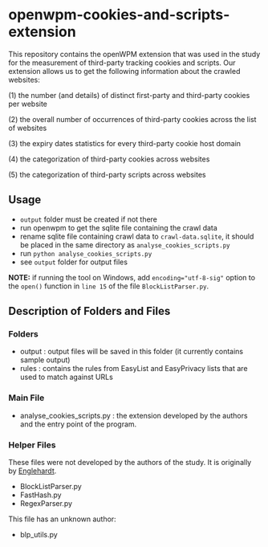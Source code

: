 ﻿# openwpm-cookies-and-scripts-extension

This repository contains the openWPM extension that was used in the study for the measurement of third-party tracking cookies and scripts. Our extension allows us to get the following information about the crawled websites:

(1) the number (and details) of distinct first-party and third-party cookies per website

(2) the overall number of occurrences of third-party cookies across the list of websites

(3) the expiry dates statistics for every third-party cookie host domain

(4) the categorization of third-party cookies across websites

(5) the categorization of third-party scripts across websites

## Usage
* `output` folder must be created if not there
* run openwpm to get the sqlite file containing the crawl data
* rename sqlite file containing crawl data to `crawl-data.sqlite`, it should be placed in the same directory as `analyse_cookies_scripts.py`
* run `python analyse_cookies_scripts.py`
* see `output` folder for output files

**NOTE:** if running the tool on Windows, add `encoding="utf-8-sig"` option to the `open()` function in `line 15` of the file `BlockListParser.py`.

## Description of Folders and Files
### Folders
* output : output files will be saved in this folder (it currently contains sample output)
* rules  : contains the rules from EasyList and EasyPrivacy lists that are used to match against URLs

### Main File
* analyse_cookies_scripts.py : the extension developed by the authors and the entry point of the program.

### Helper Files
These files were not developed by the authors of the study. It is originally by [Englehardt](https://github.com/englehardt/abp-blocklist-parser/tree/master).
* BlockListParser.py
* FastHash.py
* RegexParser.py

This file has an unknown author:
* blp_utils.py

